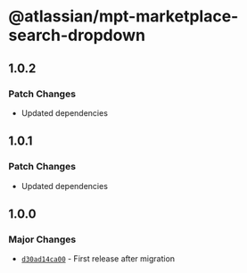 # @atlassian/mpt-marketplace-search-dropdown

## 1.0.2

### Patch Changes

- Updated dependencies

## 1.0.1

### Patch Changes

- Updated dependencies

## 1.0.0

### Major Changes

- [`d30ad14ca00`](https://bitbucket.org/atlassian/atlassian-frontend/commits/d30ad14ca00) - First release after migration
